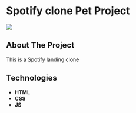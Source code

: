 # Spotify clone Pet Project

![](gif/FIFIYKUTG8.gif)

## About The Project

This is a Spotify landing clone

## Technologies
* **HTML**
* **CSS**
* **JS**




